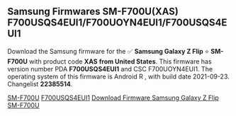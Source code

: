<h2>Samsung Firmwares SM-F700U(XAS) F700USQS4EUI1/F700UOYN4EUI1/F700USQS4EUI1</h2>
Download the Samsung firmware for the ✅ <strong>Samsung Galaxy Z Flip </strong> ⭐ <strong>SM-F700U</strong> with product code <strong>XAS</strong> <strong> from United States</strong>. This firmware has version number PDA <strong>F700USQS4EUI1</strong> and CSC F700UOYN4EUI1. The operating system of this firmware is Android R , with build date 2021-09-23. Changelist <strong>22385514</strong>.


[SM-F700U](https://samfirm.shop/samsung/model/SM-F700U)
[F700USQS4EUI1](https://samfirm.shop/samsung/pda/F700USQS4EUI1)
[Download Firmware Samsung Galaxy Z Flip SM-F700U](https://samfirm.shop/samsung/firmware/458766)
